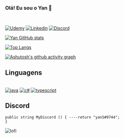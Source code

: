 
### Olá! Eu sou o Yan 🍎

</br>

[![Udemy](https://img.shields.io/badge/Udemy-EC5252?style=for-the-badge&logo=Udemy&logoColor=white)](https://www.udemy.com/course/fundamentos-de-programacao-com-java/)
[![Linkedin](https://img.shields.io/badge/LinkedIn-0077B5?style=for-the-badge&logo=linkedin&logoColor=white)](https://www.linkedin.com/in/yan-lobato-487873272/)
[![Discord](https://img.shields.io/badge/Discord-7289DA?style=for-the-badge&logo=discord&logoColor=white)](https://media.discordapp.net/attachments/1005274164762005515/1096580013433835652/image.png?width=1253&height=683)

[![Yan GitHub stats](https://github-readme-stats.vercel.app/api?username=Yanlob&show_icons=true&theme=tokyonight)](#)

[![Top Langs](https://github-readme-stats.vercel.app/api/top-langs/?username=YanLob&theme=tokyonight&layout=compact)](#)

[![Ashutosh's github activity graph](https://github-readme-activity-graph.cyclic.app/graph?username=YanLob&bg_color=242538&color=a6a6a6&line=5f6986&point=dedede&area=true&hide_border=true)](#)
</br>

## Linguagens

<div style="display: inline_block"><br/>
    <a href="https://www.oracle.com/br/java/technologies/downloads/#jdk20-windows"><img align="center" alt="java" src="https://img.shields.io/badge/Java-ED8B00?style=for-the-badge&logo=openjdk&logoColor=white"/></a>
    <a href="https://visualstudio.microsoft.com/pt-br/downloads/"><img align="center" alt="c#" src="https://img.shields.io/badge/C%23-239120?style=for-the-badge&logo=c-sharp&logoColor=white"/></a>
    <a href="https://www.typescriptlang.org/download"><img align="center" alt="typescript" src="https://img.shields.io/badge/TypeScript-007ACC?style=for-the-badge&logo=typescript&logoColor=white"/></a>
</div>

## Discord

<code>public string MyDiscord () {
----return "yanS#9744";
}</code>
    
<img  alt="lofi" src="https://static.tumblr.com/2b0ec5e7d4763b0cc6aaba6982be379c/tuvncqz/6Ntoco1nx/tumblr_static_tumblr_static_2i5cn6zq5qw4c8ocss0csokkc_focused_v3.gif"></img>
